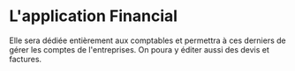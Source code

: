 # L'application Financial

Elle sera dédiée entièrement aux comptables et permettra à ces derniers de gérer
les comptes de l'entreprises. On poura y éditer aussi des devis et factures.